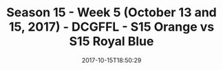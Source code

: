 ---
title: Season 15 - Week 5 (October 13 and 15, 2017) - DCGFFL - S15 Orange vs S15 Royal
  Blue
teams-score:
- team: _teams/s15-orange.md
  score: 0
- team: _teams/s15-royal-blue.md
  score: 24
mvp: Sean Dickson, Brian Hotchkiss
game-ball: Justin Mezetin, Matt Sauer
sportsperson: 'Ed Cupaioli, OJ '
season: 15
week: 5
date: '2017-10-15T18:50:29'
pageid: season-15-week-5-october-13-15-2017-5688-vs-5694
---